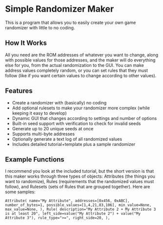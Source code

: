# Simple Randomizer Maker
This is a program that allows you to easily create your own game randomizer with little to no coding.

## How It Works
All you need are the ROM addresses of whatever you want to change, along with possible values for those addresses, and the maker will do everything else for you, from the actual randomization to the GUI. You can make address values completely random, or you can set rules that they must follow (like if you want certain values to change according to other values).

## Features
- Create a randomizer with (basically) no coding
- Add optional rulesets to make your randomizer more complex (while keeping it easy to develop)
- Dynamic GUI that changes according to settings and number of options
- Built-in seed support with verification to check for invalid seeds
- Generate up to 20 unique seeds at once
- Supports multi-byte addresses
- Optionally generate a text log of all randomized values
- Includes detailed tutorial+template plus a sample randomizer

## Example Functions
I recommend you look at the included tutorial, but the short version is that this maker works through three types of objects: Attributes (the things you want to randomize), Rules (requirements that the randomized values must follow), and Rulesets (sets of Rules that are grouped together). Here are some samples:

`Attribute(
	name="My Attribute",
	addresses=[0x456, 0xABC],
	number_of_bytes=1,
	possible_values=[1,4,21,83,106],
	min_value=None,
	max_value=None,
),
Rule(
	description="My Attribute 2 + My Attribute 3 is at least 20",
	left_side=value("My Attribute 2") + value("My Attribute 3"),
	rule_type=">=",
	right_side=20,
),`
